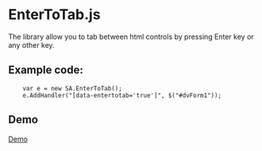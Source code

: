 # EnterToTab.js

The library allow you to tab between html controls by pressing Enter key or any other key.

## Example code:
```
    var e = new SA.EnterToTab();
    e.AddHandler("[data-entertotab='true']", $("#dvForm1"));

```
## Demo

[Demo](https://jsfiddle.net/SarmadAljazrawi/n787x53n/3/)

